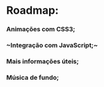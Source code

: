 # Roadmap:

### Animações com CSS3;
### ~Integração com JavaScript;~
### Mais informações úteis;
### Música de fundo;
